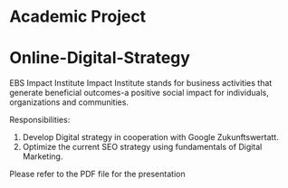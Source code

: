 # Academic Project
# Online-Digital-Strategy
EBS Impact Institute Impact Institute stands for business activities that generate beneficial outcomes-a positive social impact for 
individuals, organizations and communities.  

Responsibilities:  
1. Develop Digital strategy in cooperation with Google Zukunftswertatt. 
2. Optimize the current SEO strategy using fundamentals of Digital Marketing.

Please refer to the PDF file for the presentation
